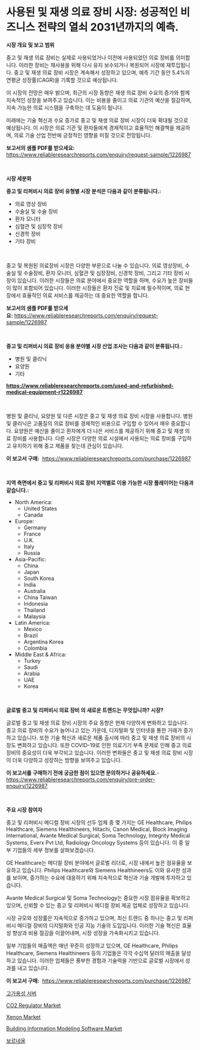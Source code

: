 <p><h1>사용된 및 재생 의료 장비 시장: 성공적인 비즈니스 전략의 열쇠 2031년까지의 예측.</h1></p><p><strong>시장 개요 및 보고 범위</strong></p>
<p><p>중고 및 재생 의료 장비는 실제로 사용되었거나 이전에 사용되었던 의료 장비를 의미합니다. 이러한 장비는 재사용을 위해 다시 유지 보수되거나 복원되어 시장에 재투입됩니다. 중고 및 재생 의료 장비 시장은 계속해서 성장하고 있으며, 예측 기간 동안 5.4%의 연평균 성장률(CAGR)을 기록할 것으로 예상됩니다. </p><p>이 시장의 전망은 매우 밝으며, 최근의 시장 동향은 재생 의료 장비 수요의 증가와 함께 지속적인 성장을 보여주고 있습니다. 이는 비용을 줄이고 의료 기관의 예산을 절감하며, 지속 가능한 의료 시스템을 구축하는 데 도움이 됩니다.</p><p>미래에는 기술 혁신과 수요 증가로 중고 및 재생 의료 장비 시장이 더욱 확대될 것으로 예상됩니다. 이 시장은 의료 기관 및 환자들에게 경제적이고 효율적인 해결책을 제공하며, 의료 기술 산업 전반에 긍정적인 영향을 미칠 것으로 전망됩니다.</p></p>
<p><strong>보고서의 샘플 PDF를 받으세요:</strong> <a href="https://www.reliableresearchreports.com/enquiry/request-sample/1226987">https://www.reliableresearchreports.com/enquiry/request-sample/1226987</a></p>
<p>&nbsp;</p>
<p><strong>시장 세분화</strong></p>
<p><strong>중고 및 리퍼비시 의료 장비 유형별 시장 분석은 다음과 같이 분류됩니다.:</strong></p>
<p><ul><li>의료 영상 장비</li><li>수술실 및 수술 장비</li><li>환자 모니터</li><li>심혈관 및 심장학 장비</li><li>신경학 장비</li><li>기타 장비</li></ul></p>
<p>&nbsp;</p>
<p><p>중고 및 복원된 의료장비 시장은 다양한 부문으로 나눌 수 있습니다. 의료 영상장비, 수술실 및 수술장비, 환자 모니터, 심혈관 및 심장장비, 신경학 장비, 그리고 기타 장비 시장이 있습니다. 이러한 시장들은 의료 분야에서 중요한 역할을 하며, 수요가 높은 장비들이 많이 포함되어 있습니다. 이러한 시장들은 환자 진료 및 치료에 필수적이며, 의료 현장에서 효율적인 의료 서비스를 제공하는 데 중요한 역할을 합니다.</p></p>
<p><strong>보고서의 샘플 PDF를 받으세요:</strong>&nbsp;<a href="https://www.reliableresearchreports.com/enquiry/request-sample/1226987">https://www.reliableresearchreports.com/enquiry/request-sample/1226987</a></p>
<p>&nbsp;</p>
<p><strong> 중고 및 리퍼비시 의료 장비 응용 분야별 시장 산업 조사는 다음과 같이 분류됩니다.:</strong></p>
<p><ul><li>병원 및 클리닉</li><li>요양원</li><li>기타</li></ul></p>
<p><strong><a href="https://www.reliableresearchreports.com/used-and-refurbished-medical-equipment-r1226987">https://www.reliableresearchreports.com/used-and-refurbished-medical-equipment-r1226987</a></strong></p>
<p>&nbsp;</p>
<p><p>병원 및 클리닉, 요양원 및 다른 시장은 중고 및 재생 의료 장비 시장을 사용합니다. 병원 및 클리닉은 고품질의 의료 장비를 경제적인 비용으로 구입할 수 있어서 매우 중요합니다. 요양원은 예산을 줄이고 환자에게 더 나은 서비스를 제공하기 위해 중고 및 재생 의료 장비를 사용합니다. 다른 시장은 다양한 의료 시설에서 사용되는 의료 장비를 구입하고 유지하기 위해 중고 제품을 찾는데 관심이 있습니다.</p></p>
<p><strong>이 보고서 구매:</strong>&nbsp; <a href="https://www.reliableresearchreports.com/purchase/1226987">https://www.reliableresearchreports.com/purchase/1226987</a></p>
<p>&nbsp;</p>
<p><strong>지역 측면에서 중고 및 리퍼비시 의료 장비 지역별로 이용 가능한 시장 플레이어는 다음과 같습니다.:</strong></p>
<p><ul>
    <li>
        North America:
        <ul>
            <li>United States</li>
            <li>Canada</li>
        </ul>
    </li>
    <li>
        Europe:
        <ul>
            <li>Germany</li>
            <li>France</li>
            <li>U.K.</li>
            <li>Italy</li>
            <li>Russia</li>
        </ul>
    </li>
    <li>
        Asia-Pacific:
        <ul>
            <li>China</li>
            <li>Japan</li>
            <li>South Korea</li>
            <li>India</li>
            <li>Australia</li>
            <li>China Taiwan</li>
            <li>Indonesia</li>
            <li>Thailand</li>
            <li>Malaysia</li>
        </ul>
    </li>
    <li>
        Latin America:
        <ul>
            <li>Mexico</li>
            <li>Brazil</li>
            <li>Argentina Korea</li>
            <li>Colombia</li>
        </ul>
    </li>
    <li>
        Middle East & Africa:
        <ul>
            <li>Turkey</li>
            <li>Saudi</li>
            <li>Arabia</li>
            <li>UAE</li>
            <li>Korea</li>
        </ul>
    </li>
    </ul></p>
<p>&nbsp;</p>
<p><strong>글로벌 중고 및 리퍼비시 의료 장비 의 새로운 트렌드는 무엇입니까? 시장?</strong></p>
<p><p>글로벌 중고 및 재생 의료 장비 시장의 주요 동향은 현재 다양하게 변화하고 있습니다. 중고 의료 장비의 수요가 늘어나고 있는 가운데, 디지털화 및 인터넷을 통한 거래가 증가하고 있습니다. 또한 기술 혁신과 새로운 제품 출시에 따라 중고 및 재생 의료 장비의 시장도 변화하고 있습니다. 또한 COVID-19로 인한 의료기기 부족 문제로 인해 중고 의료 장비의 중요성이 더욱 부각되고 있습니다. 이러한 변화들은 중고 및 재생 의료 장비 시장이 더욱 다양하고 성장하는 방향을 보여주고 있습니다.</p></p>
<p><strong>이 보고서를 구매하기 전에 궁금한 점이 있으면 문의하거나 공유하세요.</strong>- <a href="https://www.reliableresearchreports.com/enquiry/pre-order-enquiry/1226987">https://www.reliableresearchreports.com/enquiry/pre-order-enquiry/1226987</a></p>
<p>&nbsp;</p>
<p><strong>주요 시장 참여자</strong></p>
<p><p>중고 및 리퍼비시 메디컬 장비 시장의 선두 업체 중 몇 가지는 GE Healthcare, Philips Healthcare, Siemens Healthineers, Hitachi, Canon Medical, Block Imaging International, Avante Medical Surgical, Soma Technology, Integrity Medical Systems, Everx Pvt Ltd, Radiology Oncology Systems 등이 있습니다. 이 중 일부 기업들의 세부 정보를 살펴보겠습니다.</p><p>GE Healthcare는 메디컬 장비 분야에서 글로벌 리더로, 시장 내에서 높은 점유율을 보유하고 있습니다. Philips Healthcare와 Siemens Healthineers도 이와 유사한 성과를 보이며, 증가하는 수요에 대응하기 위해 지속적으로 혁신과 기술 개발에 투자하고 있습니다. </p><p>Avante Medical Surgical 및 Soma Technology는 중요한 시장 점유율을 확보하고 있으며, 신뢰할 수 있는 중고 및 리퍼비시 메디컬 장비 제공 업체로 성장하고 있습니다.</p><p>시장 규모와 성장률은 지속적으로 증가하고 있으며, 최신 트렌드 중 하나는 중고 및 리퍼비시 메디컬 장비의 디지털화와 인공 지능 기술의 도입입니다. 이러한 기술 혁신은 효율성 향상과 비용 절감을 이끌어내며, 시장 성장을 가속화시키고 있습니다.</p><p>일부 기업들의 매출액은 매년 꾸준히 성장하고 있으며, GE Healthcare, Philips Healthcare, Siemens Healthineers 등의 기업들은 각각 수십억 달러의 매출을 달성하고 있습니다. 이러한 업체들은 풍부한 경험과 기술력을 기반으로 글로벌 시장에서 성과를 내고 있습니다.</p></p>
<p><strong>이 보고서 구매:</strong>&nbsp;&nbsp;<a href="https://www.reliableresearchreports.com/purchase/1226987">https://www.reliableresearchreports.com/purchase/1226987</a></p>
<p><p><a href="https://medium.com/@howaoole34545/%EA%B3%A0-%EA%B0%80%EC%9A%A9%EC%84%B1-%EC%84%9C%EB%B2%84-%EC%8B%9C%EC%9E%A5-%EC%A1%B0%EC%82%AC-%EB%B3%B4%EA%B3%A0%EC%84%9C-%EA%B7%B8-%EC%97%AD%EC%82%AC-%EB%B0%8F-2024%EB%85%84%EB%B6%80%ED%84%B0-2031%EB%85%84%EA%B9%8C%EC%A7%80%EC%9D%98-%EC%98%88%EC%B8%A1-3a50d8f54e8b">고가용성 서버</a></p><p><a href="https://github.com/mabutironaldo/Market-Research-Report-List-4/blob/main/co2-regulator-market.md">CO2 Regulator Market</a></p><p><a href="https://issuu.com/reportprime-2/docs/xenon-market-size-2030.pptx">Xenon Market</a></p><p><a href="https://www.linkedin.com/pulse/building-information-modeling-software-market-key-successful-1omef?trackingId=bdRFbvlrQGSAzneLkbOAjQ%3D%3D">Building Information Modeling Software Market</a></p><p><a href="https://github.com/Hubertstyenger6685/Market-Research-Report-List-1/blob/main/129723227417.md">보르네올</a></p></p>